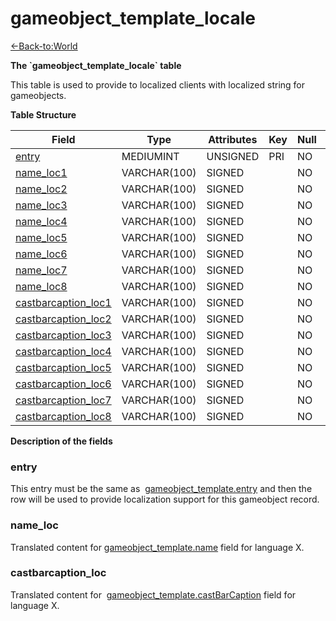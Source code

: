 # gameobject_template_locale

[<-Back-to:World](database-world)

**The \`gameobject_template_locale\` table**

This table is used to provide to localized clients with localized string for gameobjects.

**Table Structure**

| Field                                     | Type         | Attributes | Key | Null | Default | Extra | Comment |
| ----------------------------------------- | ------------ | ---------- | --- | ---- | ------- | ----- | ------- |
| [entry](#entry)                           | MEDIUMINT    | UNSIGNED   | PRI | NO   | 0       |       |         |
| [name_loc1](#nameloc)                     | VARCHAR(100) | SIGNED     |     | NO   | NULL    |       |         |
| [name_loc2](#nameloc)                     | VARCHAR(100) | SIGNED     |     | NO   | NULL    |       |         |
| [name_loc3](#nameloc)                     | VARCHAR(100) | SIGNED     |     | NO   | NULL    |       |         |
| [name_loc4](#nameloc)                     | VARCHAR(100) | SIGNED     |     | NO   | NULL    |       |         |
| [name_loc5](#nameloc)                     | VARCHAR(100) | SIGNED     |     | NO   | NULL    |       |         |
| [name_loc6](#nameloc)                     | VARCHAR(100) | SIGNED     |     | NO   | NULL    |       |         |
| [name_loc7](#nameloc)                     | VARCHAR(100) | SIGNED     |     | NO   | NULL    |       |         |
| [name_loc8](#nameloc)                     | VARCHAR(100) | SIGNED     |     | NO   | NULL    |       |         |
| [castbarcaption_loc1](#castbarcaptionloc) | VARCHAR(100) | SIGNED     |     | NO   | NULL    |       |         |
| [castbarcaption_loc2](#castbarcaptionloc) | VARCHAR(100) | SIGNED     |     | NO   | NULL    |       |         |
| [castbarcaption_loc3](#castbarcaptionloc) | VARCHAR(100) | SIGNED     |     | NO   | NULL    |       |         |
| [castbarcaption_loc4](#castbarcaptionloc) | VARCHAR(100) | SIGNED     |     | NO   | NULL    |       |         |
| [castbarcaption_loc5](#castbarcaptionloc) | VARCHAR(100) | SIGNED     |     | NO   | NULL    |       |         |
| [castbarcaption_loc6](#castbarcaptionloc) | VARCHAR(100) | SIGNED     |     | NO   | NULL    |       |         |
| [castbarcaption_loc7](#castbarcaptionloc) | VARCHAR(100) | SIGNED     |     | NO   | NULL    |       |         |
| [castbarcaption_loc8](#castbarcaptionloc) | VARCHAR(100) | SIGNED     |     | NO   | NULL    |       |         |

**Description of the fields**

### entry

This entry must be the same as  [gameobject_template.entry](gameobject-template#entry) and then the row will be used to provide localization support for this gameobject record.

### name_loc

Translated content for [gameobject_template.name](gameobject-template#name) field for language X.

### castbarcaption_loc

Translated content for  [gameobject_template.castBarCaption](gameobject-template#castbarcaption) field for language X.
